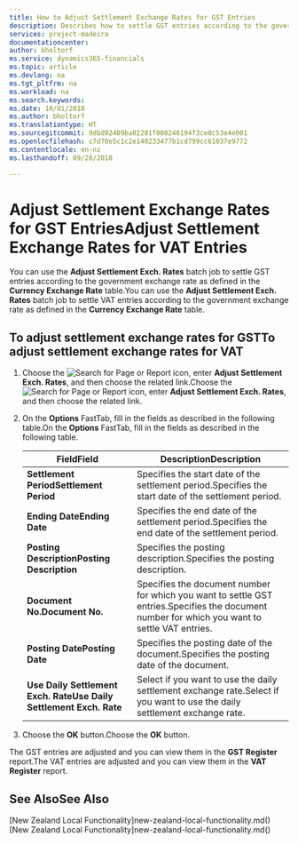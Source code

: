 ```yaml
---
title: How to Adjust Settlement Exchange Rates for GST Entries
description: Describes how to settle GST entries according to the government exchange rate.
services: project-madeira
documentationcenter: 
author: bholtorf
ms.service: dynamics365-financials
ms.topic: article
ms.devlang: na
ms.tgt_pltfrm: na
ms.workload: na
ms.search.keywords: 
ms.date: 10/01/2018
ms.author: bholtorf
ms.translationtype: HT
ms.sourcegitcommit: 9dbd92409ba02281f008246194f3ce0c53e4e001
ms.openlocfilehash: c7d70e5c1c2e140233477b1cd799cc61037e9772
ms.contentlocale: en-nz
ms.lasthandoff: 09/28/2018

---
```

# <a name="adjust-settlement-exchange-rates-for-vat-entries"></a><span data-ttu-id="703d9-103">Adjust Settlement Exchange Rates for GST Entries</span><span class="sxs-lookup"><span data-stu-id="703d9-103">Adjust Settlement Exchange Rates for VAT Entries</span></span>
<span data-ttu-id="703d9-104">You can use the **Adjust Settlement Exch. Rates** batch job to settle GST entries according to the government exchange rate as defined in the **Currency Exchange Rate** table.</span><span class="sxs-lookup"><span data-stu-id="703d9-104">You can use the **Adjust Settlement Exch. Rates** batch job to settle VAT entries according to the government exchange rate as defined in the **Currency Exchange Rate** table.</span></span>  

## <a name="to-adjust-settlement-exchange-rates-for-vat"></a><span data-ttu-id="703d9-105">To adjust settlement exchange rates for GST</span><span class="sxs-lookup"><span data-stu-id="703d9-105">To adjust settlement exchange rates for VAT</span></span>  
1.  <span data-ttu-id="703d9-106">Choose the ![Search for Page or Report](../../media/ui-search/search_small.png "Search for Page or Report icon") icon, enter **Adjust Settlement Exch. Rates**, and then choose the related link.</span><span class="sxs-lookup"><span data-stu-id="703d9-106">Choose the ![Search for Page or Report](../../media/ui-search/search_small.png "Search for Page or Report icon") icon, enter **Adjust Settlement Exch. Rates**, and then choose the related link.</span></span>  
2.  <span data-ttu-id="703d9-107">On the **Options** FastTab, fill in the fields as described in the following table.</span><span class="sxs-lookup"><span data-stu-id="703d9-107">On the **Options** FastTab, fill in the fields as described in the following table.</span></span>  

    |<span data-ttu-id="703d9-108">Field</span><span class="sxs-lookup"><span data-stu-id="703d9-108">Field</span></span>|<span data-ttu-id="703d9-109">Description</span><span class="sxs-lookup"><span data-stu-id="703d9-109">Description</span></span>|  
    |---------------------------------|---------------------------------------|  
    |<span data-ttu-id="703d9-110">**Settlement Period**</span><span class="sxs-lookup"><span data-stu-id="703d9-110">**Settlement Period**</span></span>|<span data-ttu-id="703d9-111">Specifies the start date of the settlement period.</span><span class="sxs-lookup"><span data-stu-id="703d9-111">Specifies the start date of the settlement period.</span></span>|  
    |<span data-ttu-id="703d9-112">**Ending Date**</span><span class="sxs-lookup"><span data-stu-id="703d9-112">**Ending Date**</span></span>|<span data-ttu-id="703d9-113">Specifies the end date of the settlement period.</span><span class="sxs-lookup"><span data-stu-id="703d9-113">Specifies the end date of the settlement period.</span></span>|  
    |<span data-ttu-id="703d9-114">**Posting Description**</span><span class="sxs-lookup"><span data-stu-id="703d9-114">**Posting Description**</span></span>|<span data-ttu-id="703d9-115">Specifies the posting description.</span><span class="sxs-lookup"><span data-stu-id="703d9-115">Specifies the posting description.</span></span>|  
    |<span data-ttu-id="703d9-116">**Document No.**</span><span class="sxs-lookup"><span data-stu-id="703d9-116">**Document No.**</span></span>|<span data-ttu-id="703d9-117">Specifies the document number for which you want to settle GST entries.</span><span class="sxs-lookup"><span data-stu-id="703d9-117">Specifies the document number for which you want to settle VAT entries.</span></span>|  
    |<span data-ttu-id="703d9-118">**Posting Date**</span><span class="sxs-lookup"><span data-stu-id="703d9-118">**Posting Date**</span></span>|<span data-ttu-id="703d9-119">Specifies the posting date of the document.</span><span class="sxs-lookup"><span data-stu-id="703d9-119">Specifies the posting date of the document.</span></span>|  
    |<span data-ttu-id="703d9-120">**Use Daily Settlement Exch. Rate**</span><span class="sxs-lookup"><span data-stu-id="703d9-120">**Use Daily Settlement Exch. Rate**</span></span>|<span data-ttu-id="703d9-121">Select if you want to use the daily settlement exchange rate.</span><span class="sxs-lookup"><span data-stu-id="703d9-121">Select if you want to use the daily settlement exchange rate.</span></span>|  

3.  <span data-ttu-id="703d9-122">Choose the **OK** button.</span><span class="sxs-lookup"><span data-stu-id="703d9-122">Choose the **OK** button.</span></span>  

<span data-ttu-id="703d9-123">The GST entries are adjusted and you can view them in the **GST Register** report.</span><span class="sxs-lookup"><span data-stu-id="703d9-123">The VAT entries are adjusted and you can view them in the **VAT Register** report.</span></span>

## <a name="see-also"></a><span data-ttu-id="703d9-124">See Also</span><span class="sxs-lookup"><span data-stu-id="703d9-124">See Also</span></span>
<span data-ttu-id="703d9-125">[New Zealand Local Functionality]new-zealand-local-functionality.md()</span><span class="sxs-lookup"><span data-stu-id="703d9-125">[New Zealand Local Functionality]new-zealand-local-functionality.md()</span></span>
